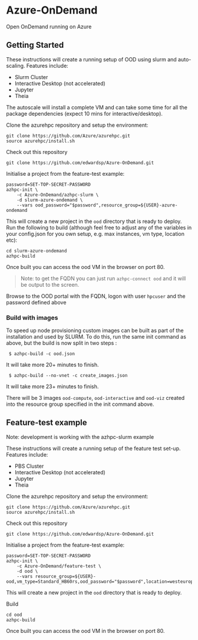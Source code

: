 # Azure-OnDemand

Open OnDemand running on Azure

## Getting Started

These instructions will create a running setup of OOD using slurm and auto-scaling.  Features include:

* Slurm Cluster
* Interactive Desktop (not accelerated)
* Jupyter
* Theia

The autoscale will install a complete VM and can take some time for all the package dependencies (expect 10 mins for interactive/desktop).

Clone the azurehpc repository and setup the environment:
 

    git clone https://github.com/Azure/azurehpc.git
    source azurehpc/install.sh

Check out this repository

    git clone https://github.com/edwardsp/Azure-OnDemand.git

Initialise a project from the feature-test example:

    password=SET-TOP-SECRET-PASSWORD
    azhpc-init \
        -c Azure-OnDemand/azhpc-slurm \
        -d slurm-azure-ondemand \
        --vars ood_password="$password",resource_group=${USER}-azure-ondemand

This will create a new project in the `ood` directory that is ready to deploy.  Run the following to build (although feel free to adjust any of the variables in your config.json for you own setup, e.g. max instances, vm type, location etc):

    cd slurm-azure-ondemand
    azhpc-build

Once built you can access the ood VM in the browser on port 80.

> Note: to get the FQDN you can just run `azhpc-connect ood` and it will be output to the screen.

Browse to the OOD portal with the FQDN, logon with user `hpcuser` and the password defined above

### Build with images
To speed up node provisioning custom images can be built as part of the installation and used by SLURM. To do this, run the same init command as above, but the build is now split in two steps :

```
 $ azhpc-build -c ood.json
```
It will take more 20+ minutes to finish.

```
 $ azhpc-build --no-vnet -c create_images.json
```
It will take more 23+ minutes to finish.

There will be 3 images `ood-compute`, `ood-interactive` and `ood-viz` created into the resource group specified in the init command above.

## Feature-test example

Note: development is working with the azhpc-slurm example

These instructions will create a running setup of the feature test set-up.  Features include:

* PBS Cluster
* Interactive Desktop (not accelerated)
* Jupyter
* Theia

Clone the azurehpc repository and setup the environment:
 

    git clone https://github.com/Azure/azurehpc.git
    source azurehpc/install.sh

Check out this repository

    git clone https://github.com/edwardsp/Azure-OnDemand.git

Initialise a project from the feature-test example:

    password=SET-TOP-SECRET-PASSWORD
    azhpc-init \
        -c Azure-OnDemand/feature-test \
        -d ood \
        --vars resource_group=${USER}-ood,vm_type=Standard_HB60rs,ood_password="$password",location=westeurope

This will create a new project in the `ood` directory that is ready to deploy.

Build

    cd ood
    azhpc-build

Once built you can access the ood VM in the browser on port 80.
